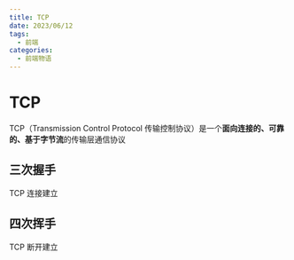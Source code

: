 ```yaml
---
title: TCP
date: 2023/06/12
tags:
  - 前端
categories:
  - 前端物语
---
```


# TCP

TCP（Transmission Control Protocol 传输控制协议）是一个**面向连接的、可靠的、基于字节流**的传输层通信协议
<custom-block title="TCP 连接" content="<div>TCP 连接是用于保证可靠性和流量控制维护的某些状态信息的组合，这些信息包括 Socket、序列号和窗口大小</div><ul><li><strong>Socket</strong>：由 IP 地址和端口号组成</li><li><strong>序列号</strong>：用来解决乱序问题等</li><li><strong>窗口大小</strong>：用来做流量控制</li></ul>"></custom-block>
<custom-block title="TCP 四元组" content="<ul><li>源地址</li><li>源端口</li><li>目的地址</li><li>目的端口</li></ul><div>TCP 四元组可以唯一的确定一个连接</div>"></custom-block>

## 三次握手

TCP 连接建立

## 四次挥手

TCP 断开建立
